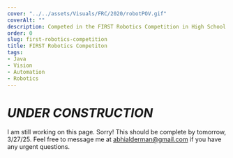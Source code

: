 ```yaml
---
cover: "../../assets/Visuals/FRC/2020/robotPOV.gif"
coverAlt: ""
description: Competed in the FIRST Robotics Competition in High School from 2018 - 2020.
order: 0
slug: first-robotics-competition
title: FIRST Robotics Competiton
tags:
- Java
- Vision
- Automation
- Robotics
---
```


# **_UNDER CONSTRUCTION_**
I am still working on this page. Sorry! This should be complete by tomorrow, 3/27/25. Feel free to message me at abhialderman@gmail.com if you have any urgent questions.
